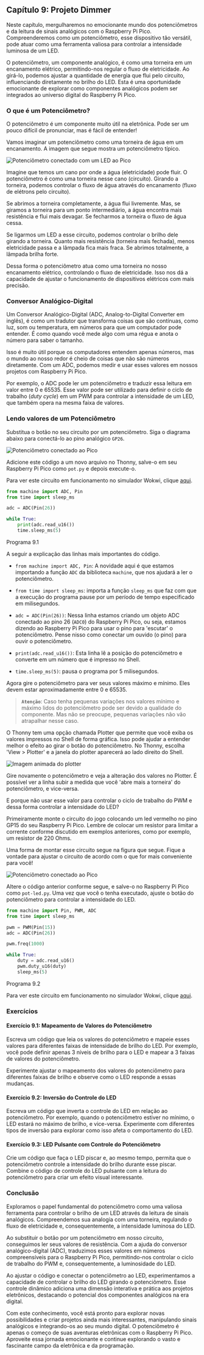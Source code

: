 ## Capítulo 9: Projeto Dimmer 

Neste capítulo, mergulharemos no emocionante mundo dos potenciômetros e da leitura de sinais analógicos com o Raspberry Pi Pico. Compreenderemos como um potenciômetro, esse dispositivo tão versátil, pode atuar como uma ferramenta valiosa para controlar a intensidade luminosa de um LED.

O potenciômetro, um componente analógico, é como uma torneira em um encanamento elétrico, permitindo-nos regular o fluxo de eletricidade. Ao girá-lo, podemos ajustar a quantidade de energia que flui pelo circuito, influenciando diretamente no brilho do LED. Esta é uma oportunidade emocionante de explorar como componentes analógicos podem ser integrados ao universo digital do Raspberry Pi Pico.

### O que é um Potenciômetro?

O potenciômetro é um componente muito útil na eletrônica. Pode ser um pouco difícil de pronunciar, mas é fácil de entender! 

Vamos imaginar um potenciômetro como uma torneira de água em um encanamento. A imagem que segue mostra um potenciômetro típico.

![Potenciômetro conectado com um LED ao Pico](/images/potentiometer.jpg "Potenciômetro conectado com um LED ao Pico")

Imagine que temos um cano por onde a água (eletricidade) pode fluir. O potenciômetro é como uma torneira nesse cano (circuito). Girando a torneira, podemos controlar o fluxo de água através do encanamento (fluxo de elétrons pelo circuito).

Se abrimos a torneira completamente, a água flui livremente. Mas, se giramos a torneira para um ponto intermediário, a água encontra mais resistência e flui mais devagar. Se fecharmos a torneira o fluxo de água cessa.

Se ligarmos um LED a esse circuito, podemos controlar o brilho dele girando a torneira. Quanto mais resistência (torneira mais fechada), menos eletricidade passa e a lâmpada fica mais fraca. Se abrimos totalmente, a lâmpada brilha forte.

Dessa forma o potenciômetro atua como uma torneira no nosso encanamento elétrico, controlando o fluxo de eletricidade. Isso nos dá a capacidade de ajustar o funcionamento de dispositivos elétricos com mais precisão.

### Conversor Analógico-Digital 

Um Conversor Analógico-Digital (ADC, Analog-to-Digital Converter em inglês), é como um tradutor que transforma coisas que são contínuas, como luz, som ou temperatura, em números para que um computador pode entender. É como quando você mede algo com uma régua e anota o número para saber o tamanho.

Isso é muito útil porque os computadores entendem apenas números, mas o mundo ao nosso redor é cheio de coisas que não são números diretamente. Com um ADC, podemos medir e usar esses valores em nossos projetos com Raspberry Pi Pico.

Por exemplo, o ADC pode ler um potenciômetro e traduzir essa leitura em valor entre 0 e 65535. Esse valor pode ser utilizado para definir o ciclo de trabalho (_duty cycle_) em um PWM para controlar a intensidade de um LED, que também opera na mesma faixa de valores.

### Lendo valores de um Potenciômetro

Substitua o botão no seu circuito por um potenciômetro. Siga o diagrama abaixo para conectá-lo ao pino analógico `GP26`.

![Potenciômetro conectado ao Pico](/images/pot-circuit.png "Potenciômetro conectado ao Pico")

Adicione este código a um novo arquivo no Thonny, salve-o em seu Raspberry Pi Pico como `pot.py` e depois execute-o. 

Para ver este circuito em funcionamento no simulador Wokwi, clique [aqui](https://wokwi.com/projects/382841403521287169).

```python
from machine import ADC, Pin
from time import sleep_ms

adc = ADC(Pin(26))

while True:
    print(adc.read_u16())
    time.sleep_ms(5)
```

Programa 9.1

A seguir a explicação das linhas mais importantes do código.

- `from machine import ADC, Pin`: A novidade aqui é que estamos importando a função `ADC` da biblioteca `machine`, que nos ajudará a ler o potenciômetro.

- `from time import sleep_ms`: importa a função `sleep_ms` que faz com que a execução do programa pause por um período de tempo especificado em milisegundos.

- `adc = ADC(Pin(26))`: Nessa linha estamos criando um objeto ADC conectado ao pino 26 (`ADC0`) do Raspberry Pi Pico, ou seja, estamos dizendo ao Raspberry Pi Pico para usar o pino para 'escutar' o potenciômetro. Pense nisso como conectar um ouvido (o pino) para ouvir o potenciômetro.

- `print(adc.read_u16())`: Esta linha lê a posição do potenciômetro e converte em um número que é impresso no Shell.

- `time.sleep_ms(5)`: pausa o programa por 5 milisegundos.

Agora gire o potenciômetro para ver seus valores máximo e mínimo. Eles devem estar aproximadamente entre 0 e 65535. 

> **`Atenção`**: Caso tenha pequenas variações nos valores mínimo e máximo lidos do potenciômetro pode ser devido a qualidade do componente. Mas não se preocupe, pequenas variações não vão atrapalhar nesse caso.

O Thonny tem uma opção chamada Plotter que permite que você exiba os valores impressos no Shell de forma gráfica. Isso pode ajudar a entender melhor o efeito ao girar o botão do potenciômetro. No Thonny, escolha 'View > Plotter' e a janela do plotter aparecerá ao lado direito do Shell.

![Imagem animada do plotter](/images/thonny-plotter.gif "Imagem animada do plotter")

Gire novamente o potenciômetro e veja a alteração dos valores no Plotter. É possível ver a linha subir a medida que você 'abre mais a torneira' do potenciômetro, e vice-versa.

E porque não usar esse valor para controlar o ciclo de trabalho do PWM e dessa forma controlar a intensidade do LED?

Primeiramente monte o circuito do jogo colocando um led vermelho no pino GP15 do seu Raspberry Pi Pico. Lembre de colocar um resistor para limitar a corrente conforme discutido em exemplos anteriores, como por exemplo, um resistor de 220 Ohms.

Uma forma de montar esse circuito segue na figura que segue. Fique a vontade para ajustar o circuito de acordo com o que for mais conveniente para você!

![Potenciômetro conectado ao Pico](/images/pot-and-led.png "Potenciômetro conectado ao Pico")

Altere o código anterior conforme segue, e salve-o no Raspberry Pi Pico como `pot-led.py`. Uma vez que você o tenha executado, ajuste o botão do potenciômetro para controlar a intensidade do LED.

```python
from machine import Pin, PWM, ADC
from time import sleep_ms

pwm = PWM(Pin(15))
adc = ADC(Pin(26))

pwm.freq(1000)

while True:
    duty = adc.read_u16()
    pwm.duty_u16(duty)
    sleep_ms(5)
```

Programa 9.2

Para ver este circuito em funcionamento no simulador Wokwi, clique [aqui](https://wokwi.com/projects/382842211410367489).

### Exercícios

#### Exercício 9.1: Mapeamento de Valores do Potenciômetro

Escreva um código que leia os valores do potenciômetro e mapeie esses valores para diferentes faixas de intensidade de brilho do LED. Por exemplo, você pode definir apenas 3 níveis de brilho para o LED e mapear a 3 faixas de valores do potenciômetro.

Experimente ajustar o mapeamento dos valores do potenciômetro para diferentes faixas de brilho e observe como o LED responde a essas mudanças.

#### Exercício 9.2: Inversão do Controle do LED

Escreva um código que inverta o controle do LED em relação ao potenciômetro. Por exemplo, quando o potenciômetro estiver no mínimo, o LED estará no máximo de brilho, e vice-versa. Experimente com diferentes tipos de inversão para explorar como isso afeta o comportamento do LED.

#### Exercício 9.3: LED Pulsante com Controle do Potenciômetro

Crie um código que faça o LED piscar e, ao mesmo tempo, permita que o potenciômetro controle a intensidade do brilho durante esse piscar. Combine o código de controle do LED pulsante com a leitura do potenciômetro para criar um efeito visual interessante.

### Conclusão

Exploramos o papel fundamental do potenciômetro como uma valiosa ferramenta para controlar o brilho de um LED através da leitura de sinais analógicos. Compreendemos sua analogia com uma torneira, regulando o fluxo de eletricidade e, consequentemente, a intensidade luminosa do LED.

Ao substituir o botão por um potenciômetro em nosso circuito, conseguimos ler seus valores de resistência. Com a ajuda do conversor analógico-digital (ADC), traduzimos esses valores em números compreensíveis para o Raspberry Pi Pico, permitindo-nos controlar o ciclo de trabalho do PWM e, consequentemente, a luminosidade do LED.

Ao ajustar o código e conectar o potenciômetro ao LED, experimentamos a capacidade de controlar o brilho do LED girando o potenciômetro. Esse controle dinâmico adiciona uma dimensão interativa e prática aos projetos eletrônicos, destacando o potencial dos componentes analógicos na era digital.

Com este conhecimento, você está pronto para explorar novas possibilidades e criar projetos ainda mais interessantes, manipulando sinais analógicos e integrando-os ao seu mundo digital. O potenciômetro é apenas o começo de suas aventuras eletrônicas com o Raspberry Pi Pico. Aproveite essa jornada emocionante e continue explorando o vasto e fascinante campo da eletrônica e da programação.
